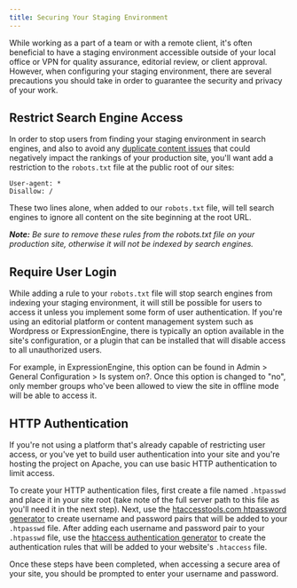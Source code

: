 ```yaml
---
title: Securing Your Staging Environment
---
```

While working as a part of a team or with a remote client, it's often beneficial to have a staging environment accessible outside of your local office or VPN for quality assurance, editorial review, or client approval. However, when configuring your staging environment, there are several precautions you should take in order to guarantee the security and privacy of your work.

## Restrict Search Engine Access
In order to stop users from finding your staging environment in search engines, and also to avoid any [duplicate content issues](http://www.google.com/support/webmasters/bin/answer.py?hl=en&answer=66359) that could negatively impact the rankings of your production site, you'll want add a restriction to the `robots.txt` file at the public root of our sites:

```
User-agent: *
Disallow: /
```

These two lines alone, when added to our `robots.txt` file, will tell search engines to ignore all content on the site beginning at the root URL.

_**Note:** Be sure to remove these rules from the robots.txt file on your production site, otherwise it will not be indexed by search engines._

## Require User Login
While adding a rule to your `robots.txt` file will stop search engines from indexing your staging environment, it will still be possible for users to access it unless you implement some form of user authentication. If you're using an editorial platform or content management system such as Wordpress or ExpressionEngine, there is typically an option available in the site's configuration, or a plugin that can be installed that will disable access to all unauthorized users.

For example, in ExpressionEngine, this option can be found in Admin > General Configuration > Is system on?. Once this option is changed to "no", only member groups who've been allowed to view the site in offline mode will be able to access it.

## HTTP Authentication
If you're not using a platform that's already capable of restricting user access, or you've yet to build user authentication into your site and you're hosting the project on Apache, you can use basic HTTP authentication to limit access.

To create your HTTP authentication files, first create a file named `.htpasswd` and place it in your site root (take note of the full server path to this file as you'll need it in the next step). Next, use the [htaccesstools.com htpassword generator](http://www.htaccesstools.com/htpasswd-generator/) to create username and password pairs that will be added to your `.htpasswd` file. After adding each username and password pair to your `.htpasswd` file, use the [htaccess authentication generator](http://www.htaccesstools.com/htaccess-authentication/) to create the authentication rules that will be added to your website's `.htaccess` file.

Once these steps have been completed, when accessing a secure area of your site, you should be prompted to enter your username and password.
